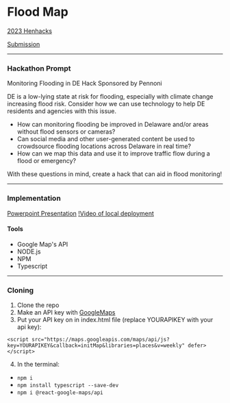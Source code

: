 # Flood Map
[2023 Henhacks](https://www.henhackshackathon.com/)

[Submission](https://devpost.com/software/delaware-flood-map)

----
### Hackathon Prompt
Monitoring Flooding in DE Hack Sponsored by Pennoni

DE is a low-lying state at risk for flooding, especially with climate change increasing flood risk.  Consider how we can use technology to help DE residents and agencies with this issue.
- How can monitoring flooding be improved in Delaware and/or areas without flood sensors or cameras?
- Can social media and other user-generated content be used to crowdsource flooding locations across Delaware in real time?
- How can we map this data and use it to improve traffic flow during a flood or emergency?

With these questions in mind, create a hack that can aid in flood monitoring!

----
### Implementation
[Powerpoint Presentation](https://docs.google.com/presentation/d/1wUYV01AEIHe3ENwJqBT4NApQUrME35sf4hh0DsKtpZA/edit?usp=sharing)
[!Video of local deployment](https://www.youtube.com/watch?v=Iv3KQ7SUHro&t=1s)
#### Tools
- Google Map's API
- NODE.js
- NPM
- Typescript

----
### Cloning
1. Clone the repo
2. Make an API key with [GoogleMaps](https://developers.google.com/maps)
3. Put your API key on in index.html file (replace YOURAPIKEY with your api key):

`<script src="https://maps.googleapis.com/maps/api/js?key=YOURAPIKEY&callback=initMap&libraries=places&v=weekly" defer></script>`

4. In the terminal:
- `npm i`
- `npm install typescript --save-dev`
- `npm i @react-google-maps/api`

